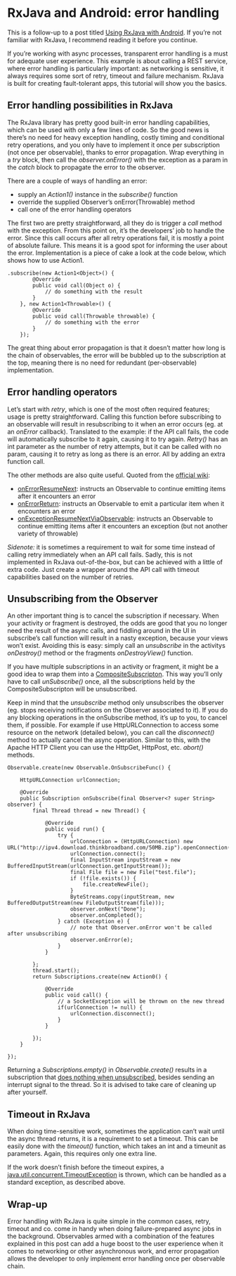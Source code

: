 RxJava and Android: error handling
==================================

This is a follow-up to a post titled [Using RxJava with
Android](http://howrobotswork.wordpress.com/2013/10/28/using-rxjava-in-android/).
If you’re not familiar with RxJava, I recommend reading it before you
continue.

If you’re working with async processes, transparent error handling is a
must for adequate user experience. This example is about calling a REST
service, where error handling is particularly important: as networking
is sensitive, it always requires some sort of retry, timeout and failure
mechanism. RxJava is built for creating fault-tolerant apps, this
tutorial will show you the basics.

Error handling possibilities in RxJava
--------------------------------------

The RxJava library has pretty good built-in error handling capabilities,
which can be used with only a few lines of code. So the good news is
there’s no need for heavy exception handling, costly timing and
conditional retry operations, and you only have to implement it once per
subscription (not once per observable), thanks to error propagation.
Wrap everything in a *try* block, then call the *observer.onError()*
with the exception as a param in the *catch* block to propagate the
error to the observer.

There are a couple of ways of handling an error:

-   supply an *Action1()* instance in the *subscribe()* function
-   override the supplied Observer’s onError(Throwable) method
-   call one of the error handling operators

The first two are pretty straightforward, all they do is trigger a
*call* method with the exception. From this point on, it’s the
developers’ job to handle the error. Since this call occurs after all
retry operations fail, it is mostly a point of absolute failure. This
means it is a good spot for informing the user about the error.
Implementation is a piece of cake a look at the code below, which shows
how to use Action1.

    .subscribe(new Action1<Object>() {
            @Override
            public void call(Object o) {
                // do something with the result
            }
        }, new Action1<Throwable>() {
            @Override
            public void call(Throwable throwable) {
                // do something with the error                            
            }
        });

The great thing about error propagation is that it doesn’t matter how
long is the chain of observables, the error will be bubbled up to the
subscription at the top, meaning there is no need for redundant
(per-observable) implementation.

Error handling operators
------------------------

Let’s start with *retry*, which is one of the most often required
features; usage is pretty straightforward. Calling this function before
subscribing to an observable will result in resubscribing to it when an
error occurs (eg. at an *onError* callback). Translated to the example:
if the API call fails, the code will automatically subscribe to it
again, causing it to try again. *Retry()* has an int parameter as the
number of retry attempts, but it can be called with no param, causing it
to retry as long as there is an error. All by adding an extra function
call.

The other methods are also quite useful. Quoted from the [official
wiki](https://github.com/Netflix/RxJava/wiki/Error-Handling-Operators):

-   [onErrorResumeNext](https://github.com/Netflix/RxJava/wiki/Error-Handling-Operators#onerrorresumenext):
    instructs an Observable to continue emitting items after it
    encounters an error
-   [onErrorReturn](https://github.com/Netflix/RxJava/wiki/Error-Handling-Operators#onerrorreturn):
    instructs an Observable to emit a particular item when it encounters
    an error
-   [onExceptionResumeNextViaObservable](https://github.com/Netflix/RxJava/wiki/Error-Handling-Operators#onexceptionresumenextviaobservable):
    instructs an Observable to continue emitting items after it
    encounters an exception (but not another variety of throwable)

*Sidenote:* it is sometimes a requirement to wait for some time instead
of calling retry immediately when an API call fails. Sadly, this is not
implemented in RxJava out-of-the-box, but can be achieved with a little
of extra code. Just create a wrapper around the API call with timeout
capabilities based on the number of retries.

Unsubscribing from the Observer
-------------------------------

An other important thing is to cancel the subscription if necessary.
When your activity or fragment is destroyed, the odds are good that you
no longer need the result of the async calls, and fiddling around in the
UI in subscribe’s call function will result in a nasty exception,
because your views won’t exist. Avoiding this is easy: simply call an
*unsubscribe* in the activitys *onDestroy()* method or the fragments
*onDestroyView()* function.

If you have multiple subscriptions in an activity or fragment, it might
be a good idea to wrap them into a
[CompositeSubscripton](http://netflix.github.io/RxJava/javadoc/rx/subscriptions/CompositeSubscription.html).
This way you’ll only have to call *unSubscribe()* once, all the
subscriptions held by the CompositeSubscripton will be unsubscribed.

Keep in mind that the *unsubscribe* method only unsubscribes the
observer (eg. stops receiving notifications on the Observer associated
to it). If you do any blocking operations in the onSubscribe method,
it’s up to you, to cancel them, if possible. For example if use
HttpURLConnection to access some resource on the network (detailed
below), you can call the *disconnect()* method to actually cancel the
async operation. Similar to this, with the Apache HTTP Client you can
use the HttpGet, HttpPost, etc. *abort()* methods.

    Observable.create(new Observable.OnSubscribeFunc() {

        HttpURLConnection urlConnection;

        @Override
        public Subscription onSubscribe(final Observer<? super String> observer) {
            final Thread thread = new Thread() {

                @Override
                public void run() {
                    try {
                        urlConnection = (HttpURLConnection) new URL("http://ipv4.download.thinkbroadband.com/50MB.zip").openConnection();
                        urlConnection.connect();
                        final InputStream inputStream = new BufferedInputStream(urlConnection.getInputStream());
                        final File file = new File("test.file");
                        if (!file.exists()) {
                            file.createNewFile();
                        }
                        ByteStreams.copy(inputStream, new BufferedOutputStream(new FileOutputStream(file)));
                        observer.onNext("Done");
                        observer.onCompleted();
                    } catch (Exception e) {
                        // note that Observer.onError won't be called after unsubscribing
                        observer.onError(e);
                    }
                }

            };
            thread.start();
            return Subscriptions.create(new Action0() {

                @Override
                public void call() {
                    // a SocketException will be thrown on the new thread
                    if(urlConnection != null) {
                        urlConnection.disconnect();
                    }
                }

            });
        }

    });

Returning a *Subscriptions.empty()* in *Observable.create()* results in
a subscription that [does nothing when
unsubscribed](https://github.com/Netflix/RxJava/blob/master/rxjava-core/src/main/java/rx/subscriptions/Subscriptions.java),
besides sending an interrupt signal to the thread. So it is advised to
take care of cleaning up after yourself.

Timeout in RxJava
-----------------

When doing time-sensitive work, sometimes the application can’t wait
until the async thread returns, it is a requirement to set a timeout.
This can be easily done with the *timeout()* function, which takes an
int and a timeunit as parameters. Again, this requires only one extra
line.

If the work doesn’t finish before the timeout expires, a
[java.util.concurrent.TimeoutException](http://docs.oracle.com/javase/7/docs/api/java/util/concurrent/TimeoutException.html)
is thrown, which can be handled as a standard exception, as described
above.

Wrap-up
-------

Error handling with RxJava is quite simple in the common cases, retry,
timeout and co. come in handy when doing failure-prepared async jobs in
the background. Observables armed with a combination of the features
explained in this post can add a huge boost to the user experience when
it comes to networking or other asynchronous work, and error propagation
allows the developer to only implement error handling once per
observable chain.
